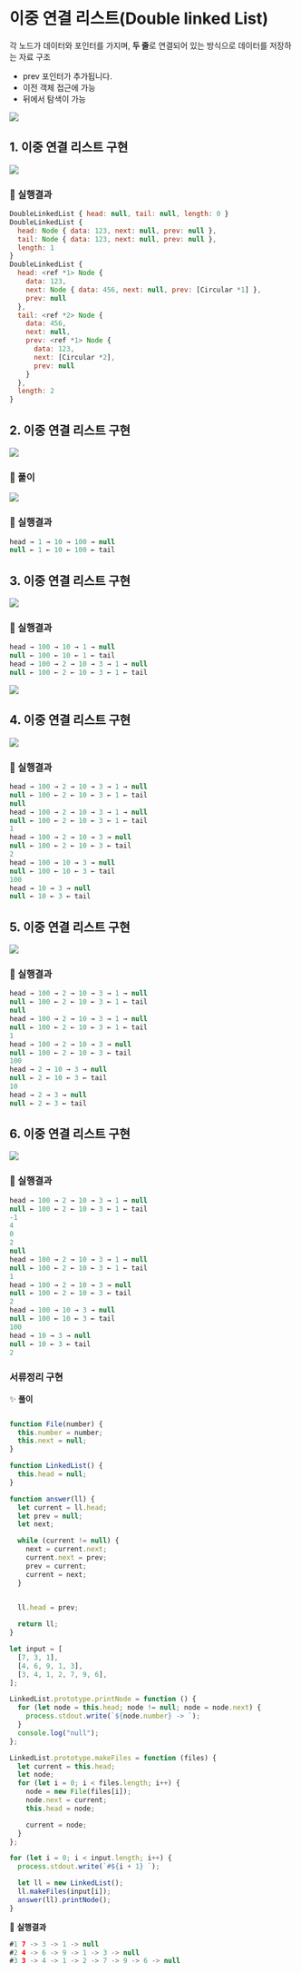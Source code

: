 # 이중 연결 리스트(Double linked List)
각 노드가 데이터와 포인터를 가지며, **두 줄**로 연결되어 있는 방식으로 데이터를 저장하는 자료 구조

- prev 포인터가 추가됩니다.
- 이전 객체 접근에 가능
- 뒤에서 탐색이 가능

![](./Double_linked_list/images/double.png)


## 1. 이중 연결 리스트 구현
![](./Double_linked_list/images/1.png)

### 🧪 실행결과


``` javascript
DoubleLinkedList { head: null, tail: null, length: 0 }
DoubleLinkedList {
  head: Node { data: 123, next: null, prev: null },
  tail: Node { data: 123, next: null, prev: null },
  length: 1
}
DoubleLinkedList {
  head: <ref *1> Node {
    data: 123,
    next: Node { data: 456, next: null, prev: [Circular *1] },
    prev: null
  },
  tail: <ref *2> Node {
    data: 456,
    next: null,
    prev: <ref *1> Node {
      data: 123,
      next: [Circular *2],
      prev: null
    }
  },
  length: 2
}
```

## 2. 이중 연결 리스트 구현
![](./Double_linked_list/images/2.png)


### 🍒 풀이

![](./Double_linked_list/images/review2.png)


### 🧪 실행결과

``` javascript
head → 1 → 10 → 100 → null
null ← 1 ← 10 ← 100 ← tail
```


## 3. 이중 연결 리스트 구현
![](./Double_linked_list/images/3.png)

### 🧪 실행결과


``` javascript
head → 100 → 10 → 1 → null
null ← 100 ← 10 ← 1 ← tail
head → 100 → 2 → 10 → 3 → 1 → null
null ← 100 ← 2 ← 10 ← 3 ← 1 ← tail
```



![](./Double_linked_list/images/review3-2.png)


## 4. 이중 연결 리스트 구현
![](./Double_linked_list/images/4.png)


### 🧪 실행결과


``` javascript
head → 100 → 2 → 10 → 3 → 1 → null
null ← 100 ← 2 ← 10 ← 3 ← 1 ← tail
null
head → 100 → 2 → 10 → 3 → 1 → null
null ← 100 ← 2 ← 10 ← 3 ← 1 ← tail
1
head → 100 → 2 → 10 → 3 → null
null ← 100 ← 2 ← 10 ← 3 ← tail
2
head → 100 → 10 → 3 → null
null ← 100 ← 10 ← 3 ← tail
100
head → 10 → 3 → null
null ← 10 ← 3 ← tail
```


## 5. 이중 연결 리스트 구현
![](./Double_linked_list/images/5.png)


### 🧪 실행결과


``` javascript
head → 100 → 2 → 10 → 3 → 1 → null
null ← 100 ← 2 ← 10 ← 3 ← 1 ← tail
null
head → 100 → 2 → 10 → 3 → 1 → null
null ← 100 ← 2 ← 10 ← 3 ← 1 ← tail
1
head → 100 → 2 → 10 → 3 → null
null ← 100 ← 2 ← 10 ← 3 ← tail
100
head → 2 → 10 → 3 → null
null ← 2 ← 10 ← 3 ← tail
10
head → 2 → 3 → null
null ← 2 ← 3 ← tail
```


## 6. 이중 연결 리스트 구현
![](./Double_linked_list/images/6.png)


### 🧪 실행결과


``` javascript
head → 100 → 2 → 10 → 3 → 1 → null
null ← 100 ← 2 ← 10 ← 3 ← 1 ← tail
-1
4
0
2
null
head → 100 → 2 → 10 → 3 → 1 → null
null ← 100 ← 2 ← 10 ← 3 ← 1 ← tail
1
head → 100 → 2 → 10 → 3 → null
null ← 100 ← 2 ← 10 ← 3 ← tail
2
head → 100 → 10 → 3 → null
null ← 100 ← 10 ← 3 ← tail
100
head → 10 → 3 → null
null ← 10 ← 3 ← tail
2
```




###  서류정리 구현

✨ **풀이**


```javascript

function File(number) {
  this.number = number;
  this.next = null;
}

function LinkedList() {
  this.head = null;
}

function answer(ll) {
  let current = ll.head;
  let prev = null;
  let next;

  while (current != null) {
    next = current.next;
    current.next = prev;
    prev = current;
    current = next;
  }

 
  ll.head = prev;

  return ll;
}

let input = [
  [7, 3, 1],
  [4, 6, 9, 1, 3],
  [3, 4, 1, 2, 7, 9, 6],
];

LinkedList.prototype.printNode = function () {
  for (let node = this.head; node != null; node = node.next) {
    process.stdout.write(`${node.number} -> `);
  }
  console.log("null");
};

LinkedList.prototype.makeFiles = function (files) {
  let current = this.head;
  let node;
  for (let i = 0; i < files.length; i++) {
    node = new File(files[i]);
    node.next = current;
    this.head = node;

    current = node;
  }
};

for (let i = 0; i < input.length; i++) {
  process.stdout.write(`#${i + 1} `);

  let ll = new LinkedList();
  ll.makeFiles(input[i]);
  answer(ll).printNode();
}
```



🧪 **실행결과**
```javascript
#1 7 -> 3 -> 1 -> null
#2 4 -> 6 -> 9 -> 1 -> 3 -> null
#3 3 -> 4 -> 1 -> 2 -> 7 -> 9 -> 6 -> null
```